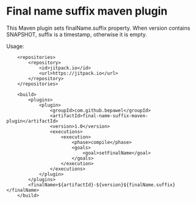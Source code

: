 # Final name suffix maven plugin

This Maven plugin sets finalName.suffix property.
When version contains SNAPSHOT, suffix is a timestamp, otherwise it is empty.

Usage:
```
    <repositories>
        <repository>
            <id>jitpack.io</id>
            <url>https://jitpack.io</url>
        </repository>
    </repositories>

    <build>
        <plugins>
            <plugin>
                <groupId>com.github.bepawel</groupId>
                <artifactId>final-name-suffix-maven-plugin</artifactId>
                <version>1.0</version>
                <executions>
                    <execution>
                        <phase>compile</phase>
                        <goals>
                            <goal>setFinalName</goal>
                        </goals>
                    </execution>
                </executions>
            </plugin>
        </plugins>
        <finalName>${artifactId}-${version}${finalName.suffix}</finalName>
    </build>
```